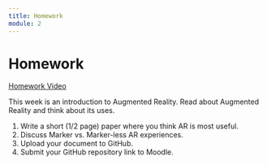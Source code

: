 ```yaml
---
title: Homework
module: 2
---
```


# Homework

<p><a href="" data-lity>Homework Video</a></p>

This week is an introduction to Augmented Reality. Read about Augmented Reality and think about its uses.

1.	Write a short (1/2 page) paper where you think AR is most useful.
2.	Discuss Marker vs. Marker-less AR experiences.
3.	Upload your document to GitHub.
4.	Submit your GitHub repository link to Moodle.


